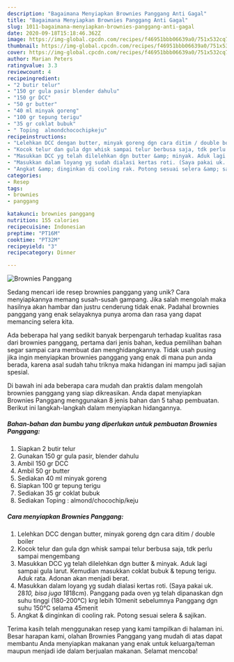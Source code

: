 ```yaml
---
description: "Bagaimana Menyiapkan Brownies Panggang Anti Gagal"
title: "Bagaimana Menyiapkan Brownies Panggang Anti Gagal"
slug: 1011-bagaimana-menyiapkan-brownies-panggang-anti-gagal
date: 2020-09-18T15:18:46.362Z
image: https://img-global.cpcdn.com/recipes/f46951bbb06639a0/751x532cq70/brownies-panggang-foto-resep-utama.jpg
thumbnail: https://img-global.cpcdn.com/recipes/f46951bbb06639a0/751x532cq70/brownies-panggang-foto-resep-utama.jpg
cover: https://img-global.cpcdn.com/recipes/f46951bbb06639a0/751x532cq70/brownies-panggang-foto-resep-utama.jpg
author: Marian Peters
ratingvalue: 3.3
reviewcount: 4
recipeingredient:
- "2 butir telur"
- "150 gr gula pasir blender dahulu"
- "150 gr DCC"
- "50 gr butter"
- "40 ml minyak goreng"
- "100 gr tepung terigu"
- "35 gr coklat bubuk"
- " Toping  almondchocochipkeju"
recipeinstructions:
- "Lelehkan DCC dengan butter, minyak goreng dgn cara ditim / double boiler"
- "Kocok telur dan gula dgn whisk sampai telur berbusa saja, tdk perlu sampai mengembang"
- "Masukkan DCC yg telah dilelehkan dgn butter &amp; minyak. Aduk lagi sampai gula larut. Kemudian masukkan coklat bubuk &amp; tepung terigu. Aduk rata. Adonan akan menjadi berat."
- "Masukkan dalam loyang yg sudah dialasi kertas roti. (Saya pakai uk. 28*10, bisa juga 18*18cm). Panggang pada oven yg telah dipanaskan dgn suhu tinggi (180-200°C) krg lebih 10menit sebelumnya Panggang dgn suhu 150°C selama 45menit"
- "Angkat &amp; dinginkan di cooling rak. Potong sesuai selera &amp; sajikan."
categories:
- Resep
tags:
- brownies
- panggang

katakunci: brownies panggang 
nutrition: 155 calories
recipecuisine: Indonesian
preptime: "PT16M"
cooktime: "PT32M"
recipeyield: "3"
recipecategory: Dinner

---
```



![Brownies Panggang](https://img-global.cpcdn.com/recipes/f46951bbb06639a0/751x532cq70/brownies-panggang-foto-resep-utama.jpg)

Sedang mencari ide resep brownies panggang yang unik? Cara menyiapkannya memang susah-susah gampang. Jika salah mengolah maka hasilnya akan hambar dan justru cenderung tidak enak. Padahal brownies panggang yang enak selayaknya punya aroma dan rasa yang dapat memancing selera kita.



Ada beberapa hal yang sedikit banyak berpengaruh terhadap kualitas rasa dari brownies panggang, pertama dari jenis bahan, kedua pemilihan bahan segar sampai cara membuat dan menghidangkannya. Tidak usah pusing jika ingin menyiapkan brownies panggang yang enak di mana pun anda berada, karena asal sudah tahu triknya maka hidangan ini mampu jadi sajian spesial.


Di bawah ini ada beberapa cara mudah dan praktis dalam mengolah brownies panggang yang siap dikreasikan. Anda dapat menyiapkan Brownies Panggang menggunakan 8 jenis bahan dan 5 tahap pembuatan. Berikut ini langkah-langkah dalam menyiapkan hidangannya.

<!--inarticleads1-->

##### Bahan-bahan dan bumbu yang diperlukan untuk pembuatan Brownies Panggang:

1. Siapkan 2 butir telur
1. Gunakan 150 gr gula pasir, blender dahulu
1. Ambil 150 gr DCC
1. Ambil 50 gr butter
1. Sediakan 40 ml minyak goreng
1. Siapkan 100 gr tepung terigu
1. Sediakan 35 gr coklat bubuk
1. Sediakan  Toping : almond/chocochip/keju




<!--inarticleads2-->

##### Cara menyiapkan Brownies Panggang:

1. Lelehkan DCC dengan butter, minyak goreng dgn cara ditim / double boiler
1. Kocok telur dan gula dgn whisk sampai telur berbusa saja, tdk perlu sampai mengembang
1. Masukkan DCC yg telah dilelehkan dgn butter &amp; minyak. Aduk lagi sampai gula larut. Kemudian masukkan coklat bubuk &amp; tepung terigu. Aduk rata. Adonan akan menjadi berat.
1. Masukkan dalam loyang yg sudah dialasi kertas roti. (Saya pakai uk. 28*10, bisa juga 18*18cm). Panggang pada oven yg telah dipanaskan dgn suhu tinggi (180-200°C) krg lebih 10menit sebelumnya Panggang dgn suhu 150°C selama 45menit
1. Angkat &amp; dinginkan di cooling rak. Potong sesuai selera &amp; sajikan.




Terima kasih telah menggunakan resep yang kami tampilkan di halaman ini. Besar harapan kami, olahan Brownies Panggang yang mudah di atas dapat membantu Anda menyiapkan makanan yang enak untuk keluarga/teman maupun menjadi ide dalam berjualan makanan. Selamat mencoba!
